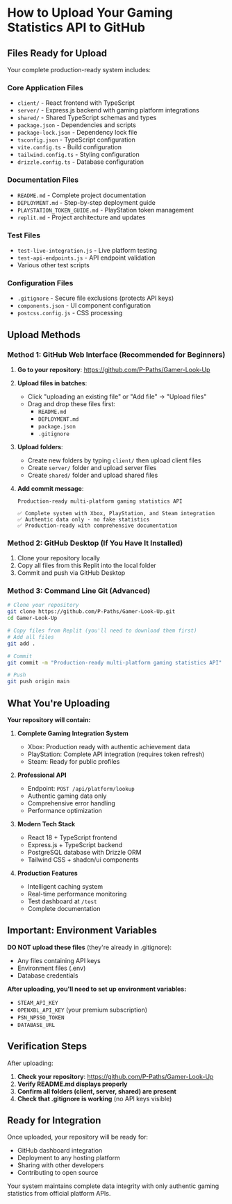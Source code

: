 # How to Upload Your Gaming Statistics API to GitHub

## Files Ready for Upload

Your complete production-ready system includes:

### Core Application Files
- `client/` - React frontend with TypeScript
- `server/` - Express.js backend with gaming platform integrations
- `shared/` - Shared TypeScript schemas and types
- `package.json` - Dependencies and scripts
- `package-lock.json` - Dependency lock file
- `tsconfig.json` - TypeScript configuration
- `vite.config.ts` - Build configuration
- `tailwind.config.ts` - Styling configuration
- `drizzle.config.ts` - Database configuration

### Documentation Files
- `README.md` - Complete project documentation
- `DEPLOYMENT.md` - Step-by-step deployment guide
- `PLAYSTATION_TOKEN_GUIDE.md` - PlayStation token management
- `replit.md` - Project architecture and updates

### Test Files
- `test-live-integration.js` - Live platform testing
- `test-api-endpoints.js` - API endpoint validation
- Various other test scripts

### Configuration Files
- `.gitignore` - Secure file exclusions (protects API keys)
- `components.json` - UI component configuration
- `postcss.config.js` - CSS processing

## Upload Methods

### Method 1: GitHub Web Interface (Recommended for Beginners)

1. **Go to your repository**: https://github.com/P-Paths/Gamer-Look-Up

2. **Upload files in batches**:
   - Click "uploading an existing file" or "Add file" → "Upload files"
   - Drag and drop these files first:
     - `README.md`
     - `DEPLOYMENT.md` 
     - `package.json`
     - `.gitignore`

3. **Upload folders**:
   - Create new folders by typing `client/` then upload client files
   - Create `server/` folder and upload server files
   - Create `shared/` folder and upload shared files

4. **Add commit message**:
   ```
   Production-ready multi-platform gaming statistics API
   
   ✅ Complete system with Xbox, PlayStation, and Steam integration
   ✅ Authentic data only - no fake statistics
   ✅ Production-ready with comprehensive documentation
   ```

### Method 2: GitHub Desktop (If You Have It Installed)

1. Clone your repository locally
2. Copy all files from this Replit into the local folder
3. Commit and push via GitHub Desktop

### Method 3: Command Line Git (Advanced)

```bash
# Clone your repository
git clone https://github.com/P-Paths/Gamer-Look-Up.git
cd Gamer-Look-Up

# Copy files from Replit (you'll need to download them first)
# Add all files
git add .

# Commit
git commit -m "Production-ready multi-platform gaming statistics API"

# Push
git push origin main
```

## What You're Uploading

**Your repository will contain:**

1. **Complete Gaming Integration System**
   - Xbox: Production ready with authentic achievement data
   - PlayStation: Complete API integration (requires token refresh)
   - Steam: Ready for public profiles

2. **Professional API**
   - Endpoint: `POST /api/platform/lookup`
   - Authentic gaming data only
   - Comprehensive error handling
   - Performance optimization

3. **Modern Tech Stack**
   - React 18 + TypeScript frontend
   - Express.js + TypeScript backend
   - PostgreSQL database with Drizzle ORM
   - Tailwind CSS + shadcn/ui components

4. **Production Features**
   - Intelligent caching system
   - Real-time performance monitoring
   - Test dashboard at `/test`
   - Complete documentation

## Important: Environment Variables

**DO NOT upload these files** (they're already in .gitignore):
- Any files containing API keys
- Environment files (.env)
- Database credentials

**After uploading, you'll need to set up environment variables:**
- `STEAM_API_KEY`
- `OPENXBL_API_KEY` (your premium subscription)
- `PSN_NPSSO_TOKEN`
- `DATABASE_URL`

## Verification Steps

After uploading:

1. **Check your repository**: https://github.com/P-Paths/Gamer-Look-Up
2. **Verify README.md displays properly**
3. **Confirm all folders (client, server, shared) are present**
4. **Check that .gitignore is working** (no API keys visible)

## Ready for Integration

Once uploaded, your repository will be ready for:
- GitHub dashboard integration
- Deployment to any hosting platform
- Sharing with other developers
- Contributing to open source

Your system maintains complete data integrity with only authentic gaming statistics from official platform APIs.